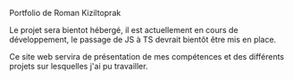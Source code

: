 Portfolio de Roman Kiziltoprak

Le projet sera bientot hébergé, il est actuellement en cours de développement, le passage de JS à TS devrait bientôt être mis en place.

Ce site web servira de présentation de mes compétences et des différents projets sur lesquelles j'ai pu travailler.
